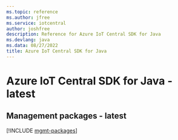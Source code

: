 ```yaml
---
ms.topic: reference
ms.author: jfree
ms.service: iotcentral
author: joshfree
description: Reference for Azure IoT Central SDK for Java
ms.devlang: java
ms.data: 08/27/2022
title: Azure IoT Central SDK for Java
---
```

# Azure IoT Central SDK for Java - latest

## Management packages - latest
[!INCLUDE [mgmt-packages](iot-central-mgmt-index.md)]